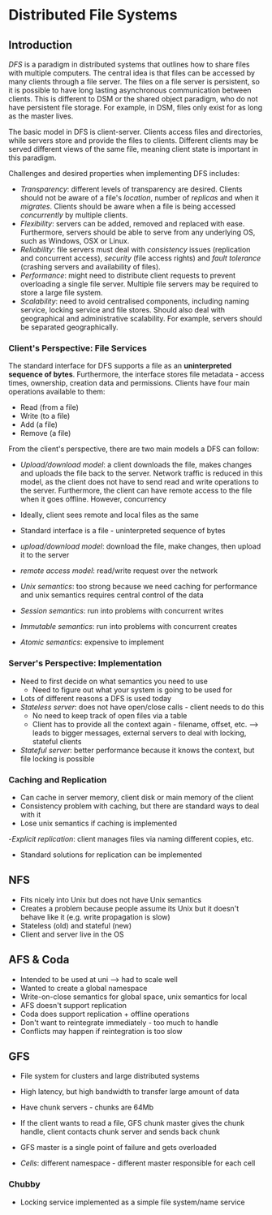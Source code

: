 # Distributed File Systems

## Introduction

_DFS_ is a paradigm in distributed systems that outlines how to share files with multiple computers.
The central idea is that files can be accessed by many clients through a file server.
The files on a file server is persistent, so it is possible to have long lasting asynchronous communication between clients.
This is different to DSM or the shared object paradigm, who do not have persistent file storage.
For example, in DSM, files only exist for as long as the master lives.

The basic model in DFS is client-server.
Clients access files and directories, while servers store and provide the files to clients.
Different clients may be served different views of the same file, meaning client state is important in this paradigm.

Challenges and desired properties when implementing DFS includes:

- _Transparency_: different levels of transparency are desired.
  Clients should not be aware of a file's _location_, number of _replicas_ and when it _migrates_.
  Clients should be aware when a file is being accessed _concurrently_ by multiple clients.
- _Flexibility_: servers can be added, removed and replaced with ease.
Furthermore, servers should be able to serve from any underlying OS, such as Windows, OSX or Linux.
- _Reliability_: file servers must deal with _consistency_ issues (replication and concurrent access), _security_ (file access rights) and _fault tolerance_ (crashing servers and availability of files).
- _Performance_: might need to distribute client requests to prevent overloading a single file server.
  Multiple file servers may be required to store a large file system.
- _Scalability_: need to avoid centralised components, including naming service, locking service and file stores.
  Should also deal with geographical and administrative scalability.
  For example, servers should be separated geographically.

### Client's Perspective: File Services

The standard interface for DFS supports a file as an **uninterpreted sequence of bytes**.
Furthermore, the interface stores file metadata - access times, ownership, creation data and permissions.
Clients have four main operations available to them:

- Read (from a file)
- Write (to a file)
- Add (a file)
- Remove (a file)

From the client's perspective, there are two main models a DFS can follow:

- _Upload/download model_: a client downloads the file, makes changes and uploads the file back to the server.
Network traffic is reduced in this model, as the client does not have to send read and write operations to the server.
Furthermore, the client can have remote access to the file when it goes offline.
However, concurrency 

- Ideally, client sees remote and local files as the same
- Standard interface is a file - uninterpreted sequence of bytes
- _upload/download model_: download the file, make changes, then upload it to the server
- _remote access model_: read/write request over the network
- _Unix semantics_: too strong because we need caching for performance and unix semantics requires central control of the data
- _Session semantics_: run into problems with concurrent writes
- _Immutable semantics_: run into problems with concurrent creates
- _Atomic semantics_: expensive to implement

### Server's Perspective: Implementation

- Need to first decide on what semantics you need to use
  - Need to figure out what your system is going to be used for
- Lots of different reasons a DFS is used today
- _Stateless server_: does not have open/close calls - client needs to do this
  - No need to keep track of open files via a table
  - Client has to provide all the context again - filename, offset, etc. --> leads to bigger messages, external servers to deal with locking, stateful clients
- _Stateful server_: better performance because it knows the context, but file locking is possible

### Caching and Replication

- Can cache in server memory, client disk or main memory of the client
- Consistency problem with caching, but there are standard ways to deal with it
- Lose unix semantics if caching is implemented

-_Explicit replication_: client manages files via naming different copies, etc.

- Standard solutions for replication can be implemented

## NFS

- Fits nicely into Unix but does not have Unix semantics
- Creates a problem because people assume its Unix but it doesn't behave like it (e.g. write propagation is slow)
- Stateless (old) and stateful (new)
- Client and server live in the OS

## AFS & Coda

- Intended to be used at uni --> had to scale well
- Wanted to create a global namespace
- Write-on-close semantics for global space, unix semantics for local
- AFS doesn't support replication
- Coda does support replication + offline operations
- Don't want to reintegrate immediately - too much to handle
- Conflicts may happen if reintegration is too slow

## GFS

- File system for clusters and large distributed systems
- High latency, but high bandwidth to transfer large amount of data
- Have chunk servers - chunks are 64Mb
- If the client wants to read a file, GFS chunk master gives the chunk handle, client contacts chunk server and sends back chunk
- GFS master is a single point of failure and gets overloaded

- _Cells_: different namespace - different master responsible for each cell

### Chubby

- Locking service implemented as a simple file system/name service